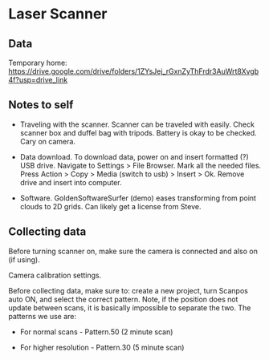 # Laser Scanner



## Data

Temporary home: <https://drive.google.com/drive/folders/1ZYsJej_rGxnZyThFrdr3AuWrt8Xvgb4f?usp=drive_link>

## Notes to self

-   Traveling with the scanner. Scanner can be traveled with easily. Check scanner box and duffel bag with tripods. Battery is okay to be checked. Cary on camera.

-   Data download. To download data, power on and insert formatted (?) USB drive. Navigate to Settings \> File Browser. Mark all the needed files. Press Action \> Copy \> Media (switch to usb) \> Insert \> Ok. Remove drive and insert into computer.

-   Software. GoldenSoftwareSurfer (demo) eases transforming from point clouds to 2D grids. Can likely get a license from Steve.

## Collecting data

Before turning scanner on, make sure the camera is connected and also on (if using).

Camera calibration settings.

Before collecting data, make sure to: create a new project, turn Scanpos auto ON, and select the correct pattern. Note, if the position does not update between scans, it is basically impossible to separate the two. The patterns we use are:

-   For normal scans - Pattern.50 (2 minute scan)

-   For higher resolution - Pattern.30 (5 minute scan)
